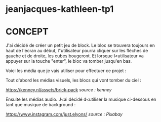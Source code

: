 # jeanjacques-kathleen-tp1

# CONCEPT 

J'ai décidé de créer un petit jeu de block. Le bloc se trouvera toujours en haut de l'écran au début, l"utilisateur pourra cliquer sur les flèches de gauche et de droite, les cubes bougeront. Et lorsque l<utilisateur va appuyer sur la touche "enter", le bloc va tomber jusqu'en bas. 

Voici les média que je vais utiliser pour effectuer ce projet : 

Tout d'abord les médias visuels, les blocs qui vont tomber du ciel : 

https://kenney.nl/assets/brick-pack *source : kenney* 

Ensuite les médias audio. J<ai décidé d<utiliser la musique ci-dessous en tant que musique de background : 

https://www.instagram.com/just.elyons/ *source : Pixabay* 
